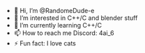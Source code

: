 - 👋 Hi, I’m @RandomeDude-e
- 👀 I’m interested in C++/C and blender stuff
- 🌱 I’m currently learning C++/C
- 📫 How to reach me Discord: 4ai_6
- ⚡ Fun fact: I love cats

<!---
RandomeDude-e/RandomeDude-e is a ✨ special ✨ repository because its `README.md` (this file) appears on your GitHub profile.
You can click the Preview link to take a look at your changes.
--->
